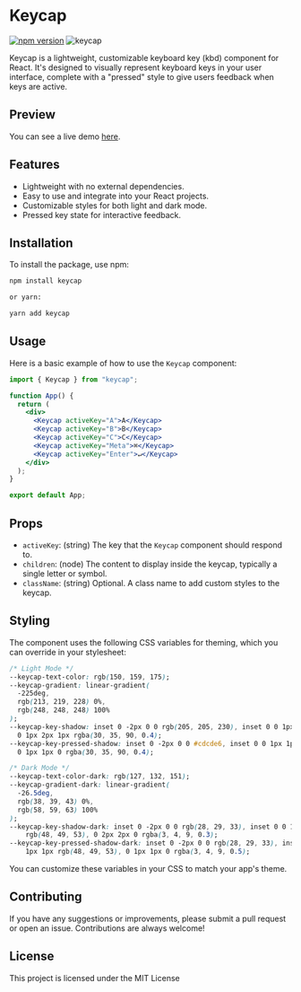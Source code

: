 # Keycap

[![npm version](https://badge.fury.io/js/keycap.svg)](https://badge.fury.io/js/keycap)
![keycap](https://github.com/buraksakalli/keycap/assets/10114716/ea114e89-6fbc-47c6-ad87-b71046cec882)

Keycap is a lightweight, customizable keyboard key (kbd) component for React. It's designed to visually represent keyboard keys in your user interface, complete with a "pressed" style to give users feedback when keys are active.

## Preview

You can see a live demo [here](https://keycap.vercel.app/).

## Features

- Lightweight with no external dependencies.
- Easy to use and integrate into your React projects.
- Customizable styles for both light and dark mode.
- Pressed key state for interactive feedback.

## Installation

To install the package, use npm:

```bash
npm install keycap

or yarn:

yarn add keycap
```

## Usage

Here is a basic example of how to use the `Keycap` component:

```jsx
import { Keycap } from "keycap";

function App() {
  return (
    <div>
      <Keycap activeKey="A">A</Keycap>
      <Keycap activeKey="B">B</Keycap>
      <Keycap activeKey="C">C</Keycap>
      <Keycap activeKey="Meta">⌘</Keycap>
      <Keycap activeKey="Enter">↵</Keycap>
    </div>
  );
}

export default App;
```

## Props

- `activeKey`: (string) The key that the `Keycap` component should respond to.
- `children`: (node) The content to display inside the keycap, typically a single letter or symbol.
- `className`: (string) Optional. A class name to add custom styles to the keycap.

## Styling

The component uses the following CSS variables for theming, which you can override in your stylesheet:

```css
/* Light Mode */
--keycap-text-color: rgb(150, 159, 175);
--keycap-gradient: linear-gradient(
  -225deg,
  rgb(213, 219, 228) 0%,
  rgb(248, 248, 248) 100%
);
--keycap-key-shadow: inset 0 -2px 0 0 rgb(205, 205, 230), inset 0 0 1px 1px #fff,
  0 1px 2px 1px rgba(30, 35, 90, 0.4);
--keycap-key-pressed-shadow: inset 0 -2px 0 0 #cdcde6, inset 0 0 1px 1px #fff,
  0 1px 1px 0 rgba(30, 35, 90, 0.4);

/* Dark Mode */
--keycap-text-color-dark: rgb(127, 132, 151);
--keycap-gradient-dark: linear-gradient(
  -26.5deg,
  rgb(38, 39, 43) 0%,
  rgb(58, 59, 63) 100%
);
--keycap-key-shadow-dark: inset 0 -2px 0 0 rgb(28, 29, 33), inset 0 0 1px 1px
    rgb(48, 49, 53), 0 2px 2px 0 rgba(3, 4, 9, 0.3);
--keycap-key-pressed-shadow-dark: inset 0 -2px 0 0 rgb(28, 29, 33), inset 0 0
    1px 1px rgb(48, 49, 53), 0 1px 1px 0 rgba(3, 4, 9, 0.5);
```

You can customize these variables in your CSS to match your app's theme.

## Contributing

If you have any suggestions or improvements, please submit a pull request or open an issue. Contributions are always welcome!

## License

This project is licensed under the MIT License
